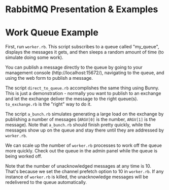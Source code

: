 # RabbitMQ Presentation & Examples

# Work Queue Example

First, run `worker.rb`.  This script subscribes to a queue called
"my_queue", displays the messages it gets, and then sleeps a
random amount of time (to simulate doing some work).

You can publish a message directly to the queue by going to
your management console (http://localhost:15672/), navigating
to the queue, and using the web form to publish a message.

The script `direct_to_queue.rb` accomplishes the same thing
using Bunny.  This is just a demonstration - normally you want
to publish to an exchange and let the exchange deliver the message
to the right queue(s).  `to_exchange.rb` is the "right" way to
do it.

The script `a_bunch.rb` simulates generating a large load on the
exchange by publishing a number of messages (`ARGV[0]` is the number,
`ARGV[1]` is the message).  Note that `a_bunch.rb` should finish
pretty quickly, while the messages show up on the queue and stay
there until they are addressed by `worker.rb`.

We can scale up the number of `worker.rb` processes to work off
the queue more quickly.  Check out the queue in the admin panel
while the queue is being worked off.

Note that the number of unacknowledged messages at any time is
10.  That's because we set the channel prefetch option to 10
in `worker.rb`.  If any instance of `worker.rb` is killed,
the unacknowledge messages will be redelivered to the queue
automatically.
